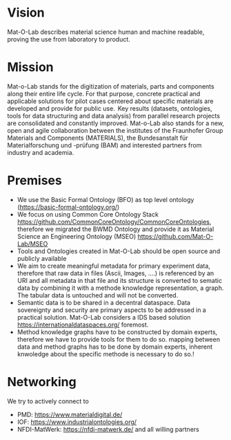 # Vision

Mat-O-Lab describes material science human and machine readable, proving the use from laboratory to product.

# Mission

Mat-o-Lab stands for the digitization of materials, parts and components along their entire life cycle. For that purpose, concrete practical and applicable solutions for pilot cases centered about specific materials are developed and provide for public use. ​
Key results (datasets, ontologies, tools for data structuring and data analysis) from parallel research projects are consolidated and constantly improved. ​Mat-o-Lab also stands for a new, open and agile collaboration between the institutes of the Fraunhofer Group Materials and Components (MATERIALS), the Bundesanstalt für Materialforschung und -prüfung (BAM) and interested partners from industry and academia.  ​

# Premises

- We use the Basic Formal Ontology (BFO) as top level ontology (https://basic-formal-ontology.org/)
- We focus on using Common Core Ontology Stack https://github.com/CommonCoreOntology/CommonCoreOntologies, therefore we migrated the BWMD Ontology and provide it as
Material Science an Engineering Ontology (MSEO) 
https://github.com/Mat-O-Lab/MSEO
- Tools and Ontologies created in Mat-O-Lab should be open source and publicly available
- We aim to create meaningful metadata for primary experiment data, therefore that raw data in files (Ascii, Images, ....) is referenced by an URI and all metadata in that file and its structure is converted to sematic data by combining it with a methode knowledge representation, a graph. The tabular data is untouched and will not be converted.
- Semantic data is to be shared in a decentral dataspace. Data sovereignty and security are primary aspects to be addressed in a practical solution. Mat-O-Lab considers a IDS based solution https://internationaldataspaces.org/
foremost.
- Method knowledge graphs have to be constructed by domain experts, therefore we have to provide tools for them to do so.
mapping between data and method graphs has to be done by domain experts, inherent knwoledge about the specific methode is necessary to do so.!

# Networking
We try to actively connect to
- PMD: https://www.materialdigital.de/
- IOF: https://www.industrialontologies.org/
- NFDI-MatWerk: https://nfdi-matwerk.de/
and all willing partners
